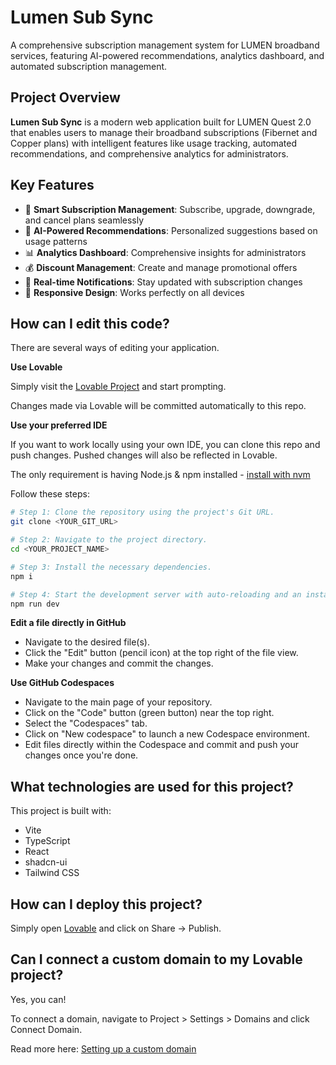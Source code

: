 # Lumen Sub Sync

A comprehensive subscription management system for LUMEN broadband services, featuring AI-powered recommendations, analytics dashboard, and automated subscription management.

## Project Overview

**Lumen Sub Sync** is a modern web application built for LUMEN Quest 2.0 that enables users to manage their broadband subscriptions (Fibernet and Copper plans) with intelligent features like usage tracking, automated recommendations, and comprehensive analytics for administrators.

## Key Features

- 🚀 **Smart Subscription Management**: Subscribe, upgrade, downgrade, and cancel plans seamlessly
- 🤖 **AI-Powered Recommendations**: Personalized suggestions based on usage patterns
- 📊 **Analytics Dashboard**: Comprehensive insights for administrators
- 💰 **Discount Management**: Create and manage promotional offers
- 🔔 **Real-time Notifications**: Stay updated with subscription changes
- 📱 **Responsive Design**: Works perfectly on all devices

## How can I edit this code?

There are several ways of editing your application.

**Use Lovable**

Simply visit the [Lovable Project](https://lovable.dev/projects/70d19e8a-3eb7-49aa-92c7-acb409751a00) and start prompting.

Changes made via Lovable will be committed automatically to this repo.

**Use your preferred IDE**

If you want to work locally using your own IDE, you can clone this repo and push changes. Pushed changes will also be reflected in Lovable.

The only requirement is having Node.js & npm installed - [install with nvm](https://github.com/nvm-sh/nvm#installing-and-updating)

Follow these steps:

```sh
# Step 1: Clone the repository using the project's Git URL.
git clone <YOUR_GIT_URL>

# Step 2: Navigate to the project directory.
cd <YOUR_PROJECT_NAME>

# Step 3: Install the necessary dependencies.
npm i

# Step 4: Start the development server with auto-reloading and an instant preview.
npm run dev
```

**Edit a file directly in GitHub**

- Navigate to the desired file(s).
- Click the "Edit" button (pencil icon) at the top right of the file view.
- Make your changes and commit the changes.

**Use GitHub Codespaces**

- Navigate to the main page of your repository.
- Click on the "Code" button (green button) near the top right.
- Select the "Codespaces" tab.
- Click on "New codespace" to launch a new Codespace environment.
- Edit files directly within the Codespace and commit and push your changes once you're done.

## What technologies are used for this project?

This project is built with:

- Vite
- TypeScript
- React
- shadcn-ui
- Tailwind CSS

## How can I deploy this project?

Simply open [Lovable](https://lovable.dev/projects/70d19e8a-3eb7-49aa-92c7-acb409751a00) and click on Share -> Publish.

## Can I connect a custom domain to my Lovable project?

Yes, you can!

To connect a domain, navigate to Project > Settings > Domains and click Connect Domain.

Read more here: [Setting up a custom domain](https://docs.lovable.dev/tips-tricks/custom-domain#step-by-step-guide)
